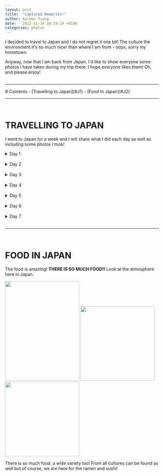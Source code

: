```yaml
---
layout: post
title:  "Captured Memories!"
author: Karmen Tsang
date:   2022-11-24 20:19:14 +0100
categories: photos
---
```


I decided to travel to Japan and I do not regret it one bit! The culture the environment
it's so much nicer than where I am from - oops, sorry my hometown.

Anyway, now that I am back from Japan, I'd like to show everyone some photos I have taken during my trip there.
I hope everyone likes them! Oh, and please enjoy!
<br><br>
<hr />
# Contents
- [Travelling to Japan](#J1)
- [Food In Japan](#J2)
<hr />


<div id="J1">
<br>
<h1> TRAVELLING TO JAPAN</h1>
<p>I went to Japan for a week and I will share what I did each day as well as including some photos I took!
</p>

<details>
<summary>Day 1</summary>
<br>
<p>I went to view the streets of Japan on my first day here and its amazing, 
the structure of the buildings the roads they all looked so clean and nice.
Below I have included some photos I took! What do you think? Makes me want to go back to Japan
and experience it all over again!
While walking along the streets of Japan, it gave off such a nice calm peaceful vibe.</p>

<img src="https://ineedsleepfs.github.io/myblog/assets/images/japan1.jpg" alt="" width="243px">
<img src="https://ineedsleepfs.github.io/myblog/assets/images/japan4.jpg" alt="" width="243px">
<img src="https://ineedsleepfs.github.io/myblog/assets/images/japan7.jpg" alt="" width="243px">
</details>
<br>
<details>
<summary>Day 2</summary>
<br>
<p>I went and visited the shrines of Japan. The scenery is spectacular and beautiful. I would recommend bringing along
a camera so that you can take some beautiful pictures here too.</p>

<img src="https://ineedsleepfs.github.io/myblog/assets/images/japan3.jpg" alt="" width="243px">
<img src="https://ineedsleepfs.github.io/myblog/assets/images/japan5.jpg" alt="" width="243px">
<img src="https://ineedsleepfs.github.io/myblog/assets/images/japan6.jpg" alt="" width="243px" height="364px">

</details>

<br>
<details>
<summary>Day 3</summary>
Placeholder
</details><br>
<details>
<summary>Day 4</summary>
Placeholder
</details><br>
<details>
<summary>Day 5</summary>
Placeholder
</details><br>
<details>
<summary>Day 6</summary>
Placeholder
</details><br>
<details>
<summary>Day 7</summary>
Placeholder
</details>

</div>
<br>

<hr />
<div id="J2"><br>
<h1>FOOD IN JAPAN</h1></div>

The food is amazing! 
**THERE IS SO MUCH FOOD!!**
Look at the atmosphere here in Japan. 

<img src="https://ineedsleepfs.github.io/myblog/assets/images/food1.jpg" alt="" width="243px" height="325px">
<img src="https://ineedsleepfs.github.io/myblog/assets/images/food2.jpg" alt="" width="243px">
<img src="https://ineedsleepfs.github.io/myblog/assets/images/food3.jpg" alt="" width="243px">

There is so much food, a wide variety too! From all cultures can be found as well but of course, we are here for the ramen and sushi!







